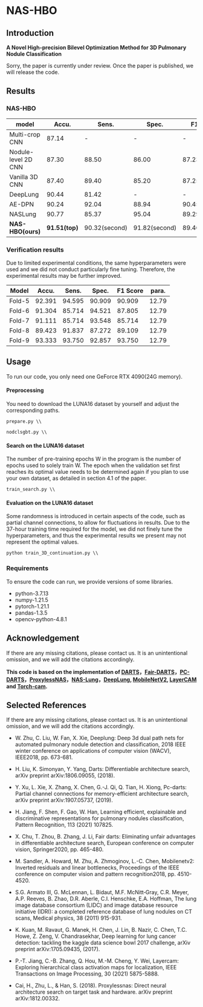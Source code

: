 # NAS-HBO
## Introduction
**A Novel High-precision Bilevel Optimization Method for 3D Pulmonary Nodule Classification** 

Sorry, the paper is currently under review. Once the paper is published, we will release the code.
## Results

### NAS-HBO

| model               | Accu.       | Sens. | Spec. | F1 Score | para.(M)    |
| ------------------- | ----------- | ----- | ----- | -------- | ----------- |
| Multi-crop CNN      | 87.14       | -     | -     | -        | -           |
| Nodule-level 2D CNN | 87.30       | 88.50 | 86.00 | 87.23    | -           |
| Vanilla 3D CNN      | 87.40       | 89.40 | 85.20 | 87.25    | -           |
| DeepLung            | 90.44       | 81.42 | -     | -        | 141.57      |
| AE-DPN              | 90.24       | 92.04 | 88.94 | 90.45    | 678.69      |
| NASLung             | 90.77       | 85.37 | 95.04 | 89.29    | 16.84       |
| **NAS-HBO(ours)** | **91.51(top)** | 90.32(second) | 91.82(second) | 89.46(second) | **12.79(top)** |

### Verification results

Due to limited experimental conditions, the same hyperparameters were used and we did not conduct particularly fine tuning. Therefore, the experimental results may be further improved.

| Model  | Accu.  | Sens.  | Spec.  | F1 Score | para. |
| ------ | ------ | ------ | ------ | -------- | ----- |
| Fold-5 | 92.391 | 94.595 | 90.909 | 90.909   | 12.79 |
| Fold-6 | 91.304 | 85.714 | 94.521 | 87.805   | 12.79 |
| Fold-7 | 91.111 | 85.714 | 93.548 | 85.714   | 12.79 |
| Fold-8 | 89.423 | 91.837 | 87.272 | 89.109   | 12.79 |
| Fold-9 | 93.333 | 93.750 | 92.857 | 93.750   | 12.79 |

## Usage
To run our code, you only need one GeForce RTX 4090(24G memory).

#### Preprocessing
You need to download the LUNA16 dataset by yourself and adjust the corresponding paths.
```
prepare.py \\
```
```
nodclsgbt.py \\
```
#### Search on the LUNA16 dataset

The number of pre-training epochs W in the program is the number of epochs used to solely train W. The epoch when the validation set first reaches its optimal value needs to be determined again if you plan to use your own dataset, as detailed in section 4.1 of the paper.

```
train_search.py \\
```
#### Evaluation on the LUNA16 dataset

Some randomness is introduced in certain aspects of the code, such as partial channel connections, to allow for fluctuations in results. Due to the 37-hour training time required for the model, we did not finely tune the hyperparameters, and thus the experimental results we present may not represent the optimal values.

```
python train_3D_continuation.py \\
```

### Requirements

To ensure the code can run, we provide versions of some libraries.

- python-3.7.13
- numpy-1.21.5
- pytorch-1.21.1
- pandas-1.3.5
- opencv-python-4.8.1

## Acknowledgement 

If there are any missing citations, please contact us. It is an unintentional omission, and we will add the citations accordingly.

 **This code is based on the implementation of  [DARTS](https://github.com/quark0/darts)，[Fair-DARTS](https://github.com/xiaomi-automl/FairDARTS)，[PC-DARTS](https://github.com/yuhuixu1993/PC-DARTS)，[ProxylessNAS](https://github.com/MIT-HAN-LAB/ProxylessNAS)，[NAS-Lung](https://github.com/fei-hdu/NAS-Lung)，[DeepLung](https://github.com/uci-cbcl/DeepLung), [MobileNetV2](https://github.com/tensorflow/models/tree/master/research/slim/nets/mobilenet), [LayerCAM](https://github.com/PengtaoJiang/LayerCAM-jittor) and [Torch-cam](https://github.com/frgfm/torch-cam).**

## Selected References

If there are any missing citations, please contact us. It is an unintentional omission, and we will add the citations accordingly.

- W. Zhu, C. Liu, W. Fan, X. Xie, Deeplung: Deep 3d dual path nets for automated pulmonary nodule detection and classification,  2018 IEEE winter conference on applications of computer vision (WACV), IEEE2018, pp. 673-681.
- H. Liu, K. Simonyan, Y. Yang, Darts: Differentiable architecture search, arXiv preprint arXiv:1806.09055, (2018).
- Y. Xu, L. Xie, X. Zhang, X. Chen, G.-J. Qi, Q. Tian, H. Xiong, Pc-darts: Partial channel connections for memory-efficient architecture search, arXiv preprint arXiv:1907.05737, (2019).
- H. Jiang, F. Shen, F. Gao, W. Han, Learning efficient, explainable and discriminative representations for pulmonary nodules classification, Pattern Recognition, 113 (2021) 107825.
- X. Chu, T. Zhou, B. Zhang, J. Li, Fair darts: Eliminating unfair advantages in differentiable architecture search,  European conference on computer vision, Springer2020, pp. 465-480.
- M. Sandler, A. Howard, M. Zhu, A. Zhmoginov, L.-C. Chen, Mobilenetv2: Inverted residuals and linear bottlenecks,  Proceedings of the IEEE conference on computer vision and pattern recognition2018, pp. 4510-4520.

- S.G. Armato III, G. McLennan, L. Bidaut, M.F. McNitt‐Gray, C.R. Meyer, A.P. Reeves, B. Zhao, D.R. Aberle, C.I. Henschke, E.A. Hoffman, The lung image database consortium (LIDC) and image database resource initiative (IDRI): a completed reference database of lung nodules on CT scans, Medical physics, 38 (2011) 915-931.

- K. Kuan, M. Ravaut, G. Manek, H. Chen, J. Lin, B. Nazir, C. Chen, T.C. Howe, Z. Zeng, V. Chandrasekhar, Deep learning for lung cancer detection: tackling the kaggle data science bowl 2017 challenge, arXiv preprint arXiv:1705.09435, (2017).

- P.-T. Jiang, C.-B. Zhang, Q. Hou, M.-M. Cheng, Y. Wei, Layercam: Exploring hierarchical class activation maps for localization, IEEE Transactions on Image Processing, 30 (2021) 5875-5888.

- Cai, H., Zhu, L., & Han, S. (2018). Proxylessnas: Direct neural architecture search on target task and hardware. arXiv preprint arXiv:1812.00332.
